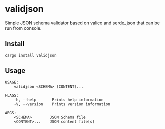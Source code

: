 # validjson
Simple JSON schema validator based on valico and serde_json that can be run from console.

## Install
```
cargo install validjson
```

## Usage
```
USAGE:
    validjson <SCHEMA> [CONTENT]...

FLAGS:
    -h, --help       Prints help information
    -V, --version    Prints version information

ARGS:
    <SCHEMA>        JSON Schema file
    <CONTENT>...    JSON content file[s]
```

